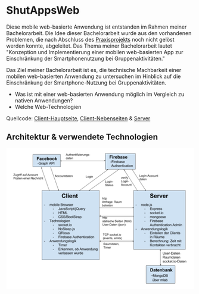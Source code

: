 # ShutAppsWeb
Diese mobile web-basierte Anwendung ist entstanden im Rahmen meiner Bachelorarbeit. Die Idee dieser Bachelorarbeit wurde aus den vorhandenen Problemen, die nach Abschluss des [Praxisprojekts](https://github.com/ducle07/shutapps) noch nicht gelöst werden konnte, abgeleitet. Das Thema meiner Bachelorarbeit lautet "Konzeption und Implementierung einer mobilen web-basierten App zur Einschränkung der Smartphonenutzung bei Gruppenaktivitäten."

Das Ziel meiner Bachelorarbeit ist es, die technische Machbarkeit einer mobilen web-basierten Anwendung zu untersuchen im Hinblick auf die Einschränkung der Smartphone-Nutzung bei Gruppenaktivitäten. 
* Was ist mit einer web-basierten Anwendung möglich im Vergleich zu nativen Anwendungen?
* Welche Web-Technologien 

Quellcode: [Client-Hauptseite](https://github.com/ducle07/shutappsweb/blob/master/index.html), [Client-Nebenseiten](https://github.com/ducle07/shutappsweb/tree/master/public/html) & [Server](https://github.com/ducle07/shutappsweb/blob/master/app.js)

## Architektur & verwendete Technologien
![Architekturdiagramm](https://github.com/ducle07/shutappsweb/blob/master/Architektur.png)
